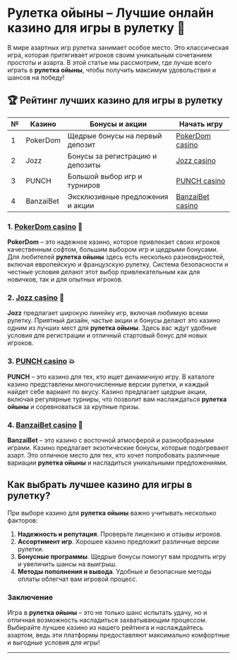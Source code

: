 # Рулетка ойыны – Лучшие онлайн казино для игры в рулетку 🎲

В мире азартных игр рулетка занимает особое место. Это классическая игра, которая притягивает игроков своим уникальным сочетанием простоты и азарта. В этой статье мы рассмотрим, где лучше всего играть в **рулетка ойыны**, чтобы получить максимум удовольствия и шансов на победу!

## 🏆 Рейтинг лучших казино для игры в рулетку

| №  | Казино      | Бонусы и акции                    | Начать игру                  |
|----|-------------|-----------------------------------|------------------------------|
| 1  | PokerDom    | Щедрые бонусы на первый депозит   | [PokerDom casino](https://brandplay.link/Bxg7SC7H) |
| 2  | Jozz        | Бонусы за регистрацию и депозиты  | [Jozz casino](https://tk435zi5i9.com/alt/jozz/registration?e8250665e216213938eeaefaf3e61c0a) |
| 3  | PUNCH       | Большой выбор игр и турниров      | [PUNCH casino](https://betpunch1.com/d638d6d39) |
| 4  | BanzaiBet   | Эксклюзивные предложения и акции  | [BanzaiBet casino](https://bnzstr009.com/e9rVJ) |

### 1. [PokerDom casino](https://brandplay.link/Bxg7SC7H) 🎲

**PokerDom** – это надежное казино, которое привлекает своих игроков качественным софтом, большим выбором игр и щедрыми бонусами. Для любителей **рулетка ойыны** здесь есть несколько разновидностей, включая европейскую и французскую рулетку. Система безопасности и честные условия делают этот выбор привлекательным как для новичков, так и для опытных игроков.

### 2. [Jozz casino](https://tk435zi5i9.com/alt/jozz/registration?e8250665e216213938eeaefaf3e61c0a) 🎉

**Jozz** предлагает широкую линейку игр, включая любимую всеми рулетку. Приятный дизайн, частые акции и бонусы делают это казино одним из лучших мест для **рулетка ойыны**. Здесь вас ждут удобные условия для регистрации и отличный стартовый бонус для новых игроков.

### 3. [PUNCH casino](https://betpunch1.com/d638d6d39) 💥

**PUNCH** – это казино для тех, кто ищет динамичную игру. В каталоге казино представлены многочисленные версии рулетки, и каждый найдет себе вариант по вкусу. Казино предлагает щедрые акции, включая регулярные турниры, что позволит вам наслаждаться **рулетка ойыны** и соревноваться за крупные призы.

### 4. [BanzaiBet casino](https://bnzstr009.com/e9rVJ) 🏮

**BanzaiBet** – это казино с восточной атмосферой и разнообразными играми. Казино предлагает экзотические бонусы, которые подогревают азарт. Это отличное место для тех, кто хочет попробовать различные вариации **рулетка ойыны** и насладиться уникальными предложениями.

## Как выбрать лучшее казино для игры в рулетку?

При выборе казино для **рулетка ойыны** важно учитывать несколько факторов:
1. **Надежность и репутация**. Проверьте лицензию и отзывы игроков.
2. **Ассортимент игр**. Хорошее казино предложит различные версии рулетки.
3. **Бонусные программы**. Щедрые бонусы помогут вам продлить игру и увеличить шансы на выигрыш.
4. **Методы пополнения и вывода**. Удобные и безопасные методы оплаты облегчат вам игровой процесс.

### Заключение

Игра в **рулетка ойыны** – это не только шанс испытать удачу, но и отличная возможность насладиться захватывающим процессом. Выбирайте лучшее казино из нашего рейтинга и наслаждайтесь азартом, ведь эти платформы предоставляют максимально комфортные и выгодные условия для игры!

---



